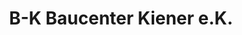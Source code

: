 ---
title: "B-K Baucenter Kiener e.K."
url: /waldshut-tiengen/b-k-baucenter-kiener-e-k/
shop: Baumarkt
---